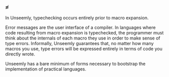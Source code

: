 ### ≉

In Unseemly, typechecking occurs entirely prior to macro expansion.

Error messages are the user interface of a compiler. 
In languages where code resulting from macro expansion is typechecked,
 the programmer must think about the internals of each macro they use 
  in order to make sense of type errors.
Informally, Unseemly guarantees that,
 no matter how many macros you use,
  type errors will be expressed 
   entirely in terms of code you directly wrote.

Unseemly has a bare minimum of forms
 necessary to bootstrap the implementation of practical languages.
